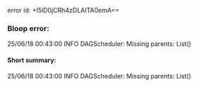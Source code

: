 error id: +I5lD0jCRh4zDLAITA0emA==
### Bloop error:

25/06/18 00:43:00 INFO DAGScheduler: Missing parents: List()
#### Short summary: 

25/06/18 00:43:00 INFO DAGScheduler: Missing parents: List()